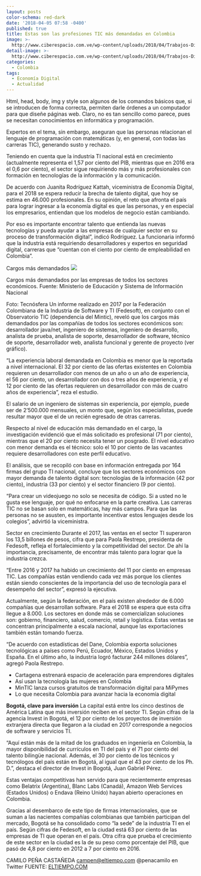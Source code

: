 ```yaml
---
layout: posts
color-schema: red-dark
date: '2018-04-05 07:58 -0400'
published: true
title: Estas son las profesiones TIC más demandadas en Colombia
image: >-
  http://www.ciberespacio.com.ve/wp-content/uploads/2018/04/Trabajos-Digitales.jpg
detail-image: >-
  http://www.ciberespacio.com.ve/wp-content/uploads/2018/04/Trabajos-Digitales.jpg
categories:
  - Colombia
tags:
  - Economía Digital
  - Actualidad
---
```

Html, head, body, img y style son algunos de los comandos básicos que, si se introducen de forma correcta, permiten darle órdenes a un computador para que diseñe páginas web. Claro, no es tan sencillo como parece, pues se necesitan conocimientos en informática y programación.


Expertos en el tema, sin embargo, aseguran que las personas relacionan el lenguaje de programación con matemáticas (y, en general, con todas las carreras TIC), generando susto y rechazo.

Teniendo en cuenta que la industria TI nacional está en crecimiento (actualmente representa el 1,57 por ciento del PIB, mientras que en 2016 era el 0,6 por ciento), el sector sigue requiriendo más y más profesionales con formación en tecnologías de la información y la comunicación.

De acuerdo con Juanita Rodríguez Kattah, viceministra de Economía Digital, para el 2018 se espera reducir la brecha de talento digital, que hoy se estima en 46.000 profesionales. En su opinión, el reto que afronta el país para lograr ingresar a la economía digital es que las personas, y en especial los empresarios, entiendan que los modelos de negocio están cambiando.

Por eso es importante encontrar talento que entienda las nuevas tecnologías y pueda ayudar a las empresas de cualquier sector en su proceso de transformación digital”, indicó Rodríguez. La funcionaria informó que la industria está requiriendo desarrolladores y expertos en seguridad digital, carreras que “cuentan con el ciento por ciento de empleabilidad en Colombia”.

Cargos más demandados
![]({{site.baseurl}}/http://www.eltiempo.com/files/article_content/files/crop/uploads/2018/04/04/5ac53c58a4157.r_1522897495478.0-0-805-604.png)

Cargos más demandados por las empresas de todos los sectores económicos. Fuente: Ministerio de Educación y Sistema de Información Nacional

Foto: Tecnósfera
Un informe realizado en 2017 por la Federación Colombiana de la Industria de Software y TI (Fedesoft), en conjunto con el Observatorio TIC (dependencia del Mintic), reveló que los cargos más demandados por las compañías de todos los sectores económicos son: desarrollador java/net, ingeniero de sistemas, ingeniero de desarrollo, analista de prueba, analista de soporte, desarrollador de software, técnico de soporte, desarrollador web, analista funcional y gerente de proyecto (ver gráfico).

“La experiencia laboral demandada en Colombia es menor que la reportada a nivel internacional. El 32 por ciento de las ofertas existentes en Colombia requieren un desarrollador con menos de un año o un año de experiencia, el 56 por ciento, un desarrollador con dos o tres años de experiencia, y el 12 por ciento de las ofertas requieren un desarrollador con más de cuatro años de experiencia”, reza el estudio.

El salario de un ingeniero de sistemas sin experiencia, por ejemplo, puede ser de 2’500.000 mensuales, un monto que, según los especialistas, puede resultar mayor que el de un recién egresado de otras carreras.  

Respecto al nivel de educación más demandado en el cargo, la investigación evidenció que el más solicitado es profesional (71 por ciento), mientras que el 20 por ciento necesita tener un posgrado. El nivel educativo con menor demanda es el técnico: solo el 10 por ciento de las vacantes requiere desarrolladores con este perfil educativo.

El análisis, que se recopiló con base en información entregada por 164 firmas del grupo TI nacional, concluye que los sectores económicos con mayor demanda de talento digital son: tecnologías de la información (42 por ciento), industria (33 por ciento) y el sector financiero (9 por ciento).

“Para crear un videojuego no solo se necesita de código. Si a usted no le gusta ese lenguaje, por qué no enfocarse en la parte creativa. Las carreras TIC no se basan solo en matemáticas, hay más campos. Para que las personas no se asusten, es importante incentivar estos lenguajes desde los colegios”, advirtió la viceministra.

Sector en crecimiento
Durante el 2017, las ventas en el sector TI superaron los 13,5 billones de pesos, cifra que para Paola Restrepo, presidenta de Fedesoft, refleja el fortalecimiento y la competitividad del sector. De ahí la importancia, precisamente, de encontrar más talento para lograr que la industria crezca.

“Entre 2016 y 2017 ha habido un crecimiento del 11 por ciento en empresas TIC. Las compañías están vendiendo cada vez más porque los clientes están siendo conscientes de la importancia del uso de tecnología para el desempeño del sector”, expresó la ejecutiva.

Actualmente, según la federación, en el país existen alrededor de 6.000 compañías que desarrollan software. Para el 2018 se espera que esta cifra llegue a 8.000. Los sectores en donde más se comercializan soluciones son: gobierno, financiero, salud, comercio, retail y logística. Estas ventas se concentran principalmente a escala nacional, aunque las exportaciones también están tomando fuerza.

“De acuerdo con estadísticas del Dane, Colombia exporta soluciones tecnológicas a países como Perú, Ecuador, México, Estados Unidos y España. En el último año, la industria logró facturar 244 millones dólares”, agregó Paola Restrepo.

- Cartagena estrenará espacio de aceleración para emprendores digitales
- Así usan la tecnología las mujeres en Colombia
- MinTIC lanza cursos gratuitos de transformación digital para MiPymes
- Lo que necesita Colombia para avanzar hacia la economía digital

**Bogotá, clave para inversión**
La capital está entre los cinco destinos de América Latina que más inversión reciben en el sector TI. Según cifras de la agencia Invest in Bogotá, el 12 por ciento de los proyectos de inversión extranjera directa que llegaron a la ciudad en 2017 corresponde a negocios de software y servicios TI.

“Aquí están más de la mitad de los graduados en ingeniería en Colombia, la mayor disponibilidad de currículos en TI del país y el 71 por ciento del talento bilingüe nacional. Además, el 30 por ciento de los técnicos y tecnólogos del país están en Bogotá, al igual que el 43 por ciento de los Ph. D.”, destaca el director de Invest in Bogotá, Juan Gabriel Pérez.

Estas ventajas competitivas han servido para que recientemente empresas como Belatrix (Argentina), Blanc Labs (Canadá), Amazon Web Services (Estados Unidos) o Endava (Reino Unido) hayan abierto operaciones en Colombia.

Gracias al desembarco de este tipo de firmas internacionales, que se suman a las nacientes compañías colombianas que también participan del mercado, Bogotá se ha consolidado como “la sede” de la industria TI en el país. Según cifras de Fedesoft, en la ciudad está 63 por ciento de las empresas de TI que operan en el país. Otra cifra que prueba el crecimiento de este sector en la ciudad es la de su peso como porcentaje del PIB, que pasó de 4,8 por ciento en 2012 a 7 por ciento en 2016.

CAMILO PEÑA CASTAÑEDA
campen@eltiempo.com
@penacamilo en Twitter
FUENTE: [ELTIEMPO.COM](http://www.eltiempo.com/tecnosfera/novedades-tecnologia/lo-que-buscan-las-empresas-tic-para-contratar-empleados-201260)
